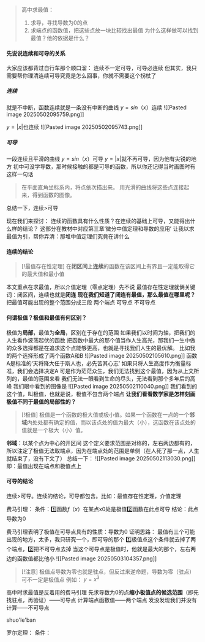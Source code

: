 > 高中求最值：
> 1. 求导，寻找导数为0的点
> 2. 求端点的函数值，把这些点放一块比较找出最值
> 为什么这样做可以找到最值？他的依据是什么？

#### 先说说连续和可导的关系
大家应该都背过自行车那个顺口溜：
连续不一定可导，可导必连续
但其实，我只需要帮你理清连续可导究竟是怎么回事，你就不需要这个拐杖了
##### 连续
就是不中断，函数连续就是一条没有中断的曲线
$y=sin（x）$连续
![[Pasted image 20250502095759.png]]

$y=|x|$也连续
![[Pasted image 20250502095743.png]]
##### 可导
一段连续且平滑的曲线
$y=sin（x）$可导
$y=|x|$就不再可导，因为他有尖锐的地方
初中可没学导数，那时候接触的都是可导的函数，所以你还记得当时画图时有这样一句话

> 在平面直角坐标系内，将点依次描出来。
> 用光滑的曲线将这些点连接起来，得到函数的图像。

总结一下，连续>可导

现在我们来探讨：
连续的函数具有什么性质？在连续的基础上可导，又能得出什么样的结论？
这部分在教材中对应第三章‘微分中值定理和导数的应用’
让我以求最值为引，帮你弄清：那堆中值定理们究竟在讲什么
#### 连续的结论

> [!最值存在性定理]
> 在**闭区间**上**连续**的函数在该区间上有界且一定能取得它的最大值和最小值

本文重点在求最值，所以介值定理（零点定理）先不说
最值存在性定理就俩关键词：闭区间，连续也就是**闭连**
**现在我们知道了闭连有最值，那么最值在哪里呢？**
把最值可能出现的整个范围分成三段
	两个端点
	可导点
	不可导点
#### 何谓极值？极值和最值有何区别？

极值为**局部**，最值为**全局**，区别在于存在的范围
如果我们以时间为轴，把我们的人生看作波荡起伏的函数
把函数中最大的那个值当作人生高光，那我们一生中做的众多选择都是在追求这个点能够更高，也就是寻找我们人生的最优解。
比如我的两个选择形成了两个函数A和B
![[Pasted image 20250502105610.png]]
函数A是标准的‘天将降大任于斯人也，必先苦其心志’
如果只将人生高度作为衡量标准，我们会选择决定A
可是作为茫茫众生，我们无法找到这个最值，因为从上文所列的，最值的范围来看
我们无法一眼看到生命的尽头，无法看到那个多年后的高峰
我们眼中看到的图像是
![[Pasted image 20250502110040.png]]
我们看到的这个值，叫极值，也就是说，极值不包含两个端点
**让我们看看数学家是怎样刻画极值不同于最值的局部性的？**

> [!极值]
>  极值是一个函数的极大值或极小值。如果一个函数在一点的一个**邻域**内处处都有确定的值，而以该点处的值为最大（小），这函数在该点处的值就是一个极大（小）值。

**邻域**：以某个点为中心的开区间
这个定义要求范围是对称的，左右两边都有的，所以注定了极值无法取端点，因为在端点处的范围是单侧（在人死了那一点，人生就结束了，没有下文了）
总结一下：
![[Pasted image 20250502113030.png]]
即：最值出现在端点和极值点上  


#### 可导的结论
连续>可导。连续的结论，可导都包含。比如：最值存在性定理，介值定理

费马引理：
	条件：1️⃣函数$f（x）$在某点x0处是极值2️⃣函数在此点可导
	结论：此点导数为0

费马引理表明了极值在可导点具有的性质：导数为0
证明思路：
最值有三个可能出现的地方，太多，我只研究一个，即可导的那个
1️⃣极值点这个条件就去掉了两个端点，2️⃣把不可导点去掉
当这个可导点是极值时，他就是最大的那个，左右两边的函数值都比他小
![[Pasted image 20250503104357.png]]

> [!注意]
> 极值点导数为零也就是驻点，但反过来逆命题，导数为零（驻点）可不一定是极值点
> 例如： $y=x^{3}$ 

高中时求最值是反着用的费马引理
先求导数为0的点**缩小极值点的候选范围**（即先找驻点，再验证）——可导点
计算端点函数值——两个端点
发没发现我们并没有计算——不可导点

shuo'le'ban



罗尔定理：
	条件：